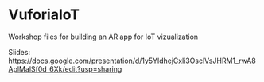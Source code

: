 # VuforiaIoT
Workshop files for building an AR app for IoT vizualization

Slides:
https://docs.google.com/presentation/d/1y5YldhejCxli3OsclVsJHRM1_rwA8AplMalSf0d_6Xk/edit?usp=sharing
